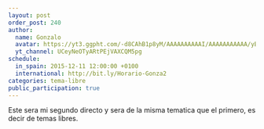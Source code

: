 ```yaml
---
layout: post
order_post: 240
author:
  name: Gonzalo
  avatar: https://yt3.ggpht.com/-d8CAhB1p8yM/AAAAAAAAAAI/AAAAAAAAAAA/yB7Yue1TjKE/s88-c-k-no/photo.jpg
  yt_channel: UCeyNeOTyARtPEjVAXCQM5pg
schedule:
  in_spain: 2015-12-11 12:00:00 +0100
  international: http://bit.ly/Horario-Gonza2
categories: tema-libre
public_participation: true
---
```

Este sera mi segundo directo y sera de la misma tematica que el primero, es decir
de temas libres.
